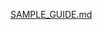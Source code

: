 <a href='./docs/SAMPLE_GUIDE.md' class='pdf_view'>SAMPLE_GUIDE.md</a>
<div id="pdf-container"></div>
